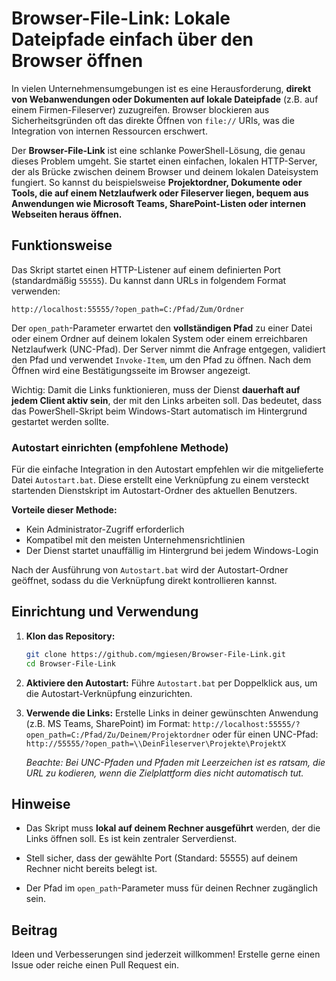 # Browser-File-Link: Lokale Dateipfade einfach über den Browser öffnen

In vielen Unternehmensumgebungen ist es eine Herausforderung, **direkt von Webanwendungen oder Dokumenten auf lokale Dateipfade** (z.B. auf einem Firmen-Fileserver) zuzugreifen. Browser blockieren aus Sicherheitsgründen oft das direkte Öffnen von `file://` URIs, was die Integration von internen Ressourcen erschwert.

Der **Browser-File-Link** ist eine schlanke PowerShell-Lösung, die genau dieses Problem umgeht. Sie startet einen einfachen, lokalen HTTP-Server, der als Brücke zwischen deinem Browser und deinem lokalen Dateisystem fungiert. So kannst du beispielsweise **Projektordner, Dokumente oder Tools, die auf einem Netzlaufwerk oder Fileserver liegen, bequem aus Anwendungen wie Microsoft Teams, SharePoint-Listen oder internen Webseiten heraus öffnen.**

## Funktionsweise

Das Skript startet einen HTTP-Listener auf einem definierten Port (standardmäßig `55555`). Du kannst dann URLs in folgendem Format verwenden:

`http://localhost:55555/?open_path=C:/Pfad/Zum/Ordner`

Der `open_path`-Parameter erwartet den **vollständigen Pfad** zu einer Datei oder einem Ordner auf deinem lokalen System oder einem erreichbaren Netzlaufwerk (UNC-Pfad). Der Server nimmt die Anfrage entgegen, validiert den Pfad und verwendet `Invoke-Item`, um den Pfad zu öffnen. Nach dem Öffnen wird eine Bestätigungsseite im Browser angezeigt.

Wichtig: Damit die Links funktionieren, muss der Dienst **dauerhaft auf jedem Client aktiv sein**, der mit den Links arbeiten soll. Das bedeutet, dass das PowerShell-Skript beim Windows-Start automatisch im Hintergrund gestartet werden sollte.

### Autostart einrichten (empfohlene Methode)

Für die einfache Integration in den Autostart empfehlen wir die mitgelieferte Datei `Autostart.bat`. Diese erstellt eine Verknüpfung zu einem versteckt startenden Dienstskript im Autostart-Ordner des aktuellen Benutzers.

**Vorteile dieser Methode:**

* Kein Administrator-Zugriff erforderlich
* Kompatibel mit den meisten Unternehmensrichtlinien
* Der Dienst startet unauffällig im Hintergrund bei jedem Windows-Login

Nach der Ausführung von `Autostart.bat` wird der Autostart-Ordner geöffnet, sodass du die Verknüpfung direkt kontrollieren kannst.

## Einrichtung und Verwendung

1. **Klon das Repository:**

   ```bash
   git clone https://github.com/mgiesen/Browser-File-Link.git
   cd Browser-File-Link
   ```

2. **Aktiviere den Autostart:**
   Führe `Autostart.bat` per Doppelklick aus, um die Autostart-Verknüpfung einzurichten.

3. **Verwende die Links:**
   Erstelle Links in deiner gewünschten Anwendung (z.B. MS Teams, SharePoint) im Format:
   `http://localhost:55555/?open_path=C:/Pfad/Zu/Deinem/Projektordner`
   oder für einen UNC-Pfad:
   `http://55555/?open_path=\\DeinFileserver\Projekte\ProjektX`

   *Beachte: Bei UNC-Pfaden und Pfaden mit Leerzeichen ist es ratsam, die URL zu kodieren, wenn die Zielplattform dies nicht automatisch tut.*

## Hinweise

* Das Skript muss **lokal auf deinem Rechner ausgeführt** werden, der die Links öffnen soll. Es ist kein zentraler Serverdienst.

* Stell sicher, dass der gewählte Port (Standard: 55555) auf deinem Rechner nicht bereits belegt ist.

* Der Pfad im `open_path`-Parameter muss für deinen Rechner zugänglich sein.

## Beitrag

Ideen und Verbesserungen sind jederzeit willkommen! Erstelle gerne einen Issue oder reiche einen Pull Request ein.